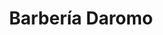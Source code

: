 ---
title: "Barbería Daromo"
url: /ciudad-autonoma-de-buenos-aires/barberia-daromo/
shop: peluquería
---